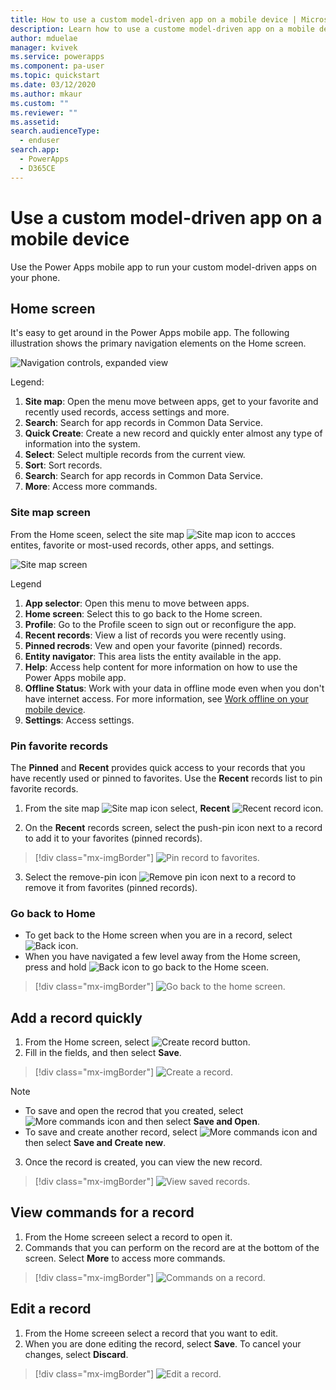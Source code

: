 ```yaml
---
title: How to use a custom model-driven app on a mobile device | Microsoft Docs
description: Learn how to use a custome model-driven app on a mobile device.
author: mduelae
manager: kvivek
ms.service: powerapps
ms.component: pa-user
ms.topic: quickstart
ms.date: 03/12/2020
ms.author: mkaur
ms.custom: ""
ms.reviewer: ""
ms.assetid: 
search.audienceType: 
  - enduser
search.app: 
  - PowerApps
  - D365CE
---
```


# Use a custom model-driven app on a mobile device

Use the Power Apps mobile app to run your custom model-driven apps on your phone.

## Home screen 

It's easy to get around in the Power Apps mobile app. The following illustration shows the primary navigation elements on the Home screen. 

![Navigation controls, expanded view](media/pa_mobile_main_nav.png "Navigation controls, expanded view")


Legend:

1. **Site map**: Open the menu move between apps, get to your favorite and recently used records, access settings and more.
2. **Search**: Search for app records in Common Data Service.
3. **Quick Create**: Create a new record and quickly enter almost any type of information into the system.
4. **Select**: Select multiple records from the current view.
5. **Sort**: Sort records.
6. **Search**: Search for app records in Common Data Service.
7. **More**: Access more commands.


### Site map screen

From the Home sceen, select the site map ![Site map icon](media/pa_mobile_sitemap_icon.png "Site map icon") to accces entites, favorite or most-used records, other apps, and settings.

![Site map screen](media/pa_mobile_sitemap.png "Site map screen")

Legend

1. **App selector**: Open this menu to move between apps.
2. **Home screen**: Select this to go back to the Home screen.
3. **Profile**: Go to the Profile sceen to sign out or reconfigure the app. 
4. **Recent records**: View a list of records you were recently using. 
5. **Pinned recrods**: Vew and open your favorite (pinned) records. 
6. **Entity navigator**: This area lists the entity available in the app.
7. **Help**: Access help content for more information on how to use the Power Apps mobile app.
8. **Offline Status**: Work with your data in offline mode even when you don't have internet access. For more information, see [Work offline on your mobile device](https://docs.microsoft.com/dynamics365/mobile-app/work-in-offline-mode).
9. **Settings**: Access settings.

### Pin favorite records

The **Pinned** and **Recent** provides quick access to your records that you have recently used or pinned to favorites. 
Use the **Recent** records list to pin favorite records.  

1. From the site map ![Site map icon](media/pa_mobile_sitemap_icon.png "Site map icon") select, **Recent** ![Recent record icon](media/pa_mobile_recent_icon.png "Recent records icon").

2. On the **Recent** records screen, select the push-pin icon next to a record to add it to your favorites (pinned records).

> [!div class="mx-imgBorder"]
> ![Pin record to favorites](media/pa_mobile_pin_to_fav.png "Pin record to favorites").

 3. Select the remove-pin icon ![Remove pin icon](media/pa_mobile_remove_pin_icon.png "Remove pin icon") next to a record to remove it from favorites (pinned records).

### Go back to Home

- To get back to the Home screen when you are in a record, select ![Back icon](media/pa_mobile_back_icon.png "Back icon").
- When you have navigated a few level away from the Home screen, press and hold ![Back icon](media/pa_mobile_back_icon.png "Back icon") to go back to the Home sceen. 

> [!div class="mx-imgBorder"]
> ![Go back to the home screen](media/pa_mobile_back_to_home.png "Go back to home sceen").


## Add a record quickly

1. From the Home screen, select ![Create record button](media/create-record-button.png "Create record button").
2. Fill in the fields, and then select **Save**.


> [!div class="mx-imgBorder"]
> ![Create a record](media/quickcreate.png "Create a record").

> [!NOTE]
> -  To save and open the recrod that you  created, select ![More commands icon](media/pa_mobile_more_commands_icon.png "More commnads icon") and then select **Save and Open**.
> - To save and create another record, select ![More commands icon](media/pa_mobile_more_commands_icon.png "More commnads icon") and then select **Save and Create new**.

3. Once the record is created, you can view the new record. 

> [!div class="mx-imgBorder"]
> ![View saved records](media/pa_mobile_record_saved.png "View saved record").

## View commands for a record

1. From the Home screeen select a record to open it.
2. Commands that you can perform on the record are at the bottom of the screen. Select **More** to access more commands.

> [!div class="mx-imgBorder"]
> ![Commands on a record](media/commnads_on_open_record.png "Commands on a record").

## Edit a record

1. From the Home screeen select a record that you want to edit.
2. When you are done editing the record, select **Save**. To cancel your changes, select **Discard**.

> [!div class="mx-imgBorder"]
> ![Edit a record](media/pa_mobile_edit_record.png "Edit a record").


